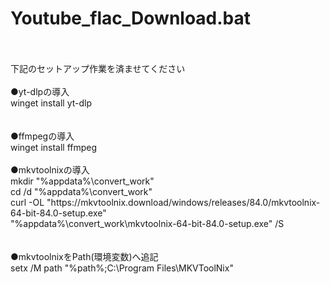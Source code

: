 # Youtube_flac_Download.bat
<br>
<br>
下記のセットアップ作業を済ませてください<br>
<br>
●yt-dlpの導入<br>
winget install yt-dlp<br>
<br>
<br>
●ffmpegの導入<br>
winget install ffmpeg
<br>
<br>
●mkvtoolnixの導入<br>
mkdir "%appdata%\convert_work"<br>
cd /d "%appdata%\convert_work"<br>
curl -OL "https://mkvtoolnix.download/windows/releases/84.0/mkvtoolnix-64-bit-84.0-setup.exe"<br>
"%appdata%\convert_work\mkvtoolnix-64-bit-84.0-setup.exe" /S<br>
<br>
<br>
●mkvtoolnixをPath(環境変数)へ追記<br>
setx /M path "%path%;C:\Program Files\MKVToolNix"<br>

